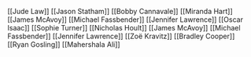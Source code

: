 [[Jude Law]]
[[Jason Statham]]
[[Bobby Cannavale]]
[[Miranda Hart]]
[[James McAvoy]]
[[Michael Fassbender]]
[[Jennifer Lawrence]]
[[Oscar Isaac]]
[[Sophie Turner]]
[[Nicholas Hoult]]
[[James McAvoy]]
[[Michael Fassbender]]
[[Jennifer Lawrence]]
[[Zoë Kravitz]]
[[Bradley Cooper]]
[[Ryan Gosling]]
[[Mahershala Ali]]
